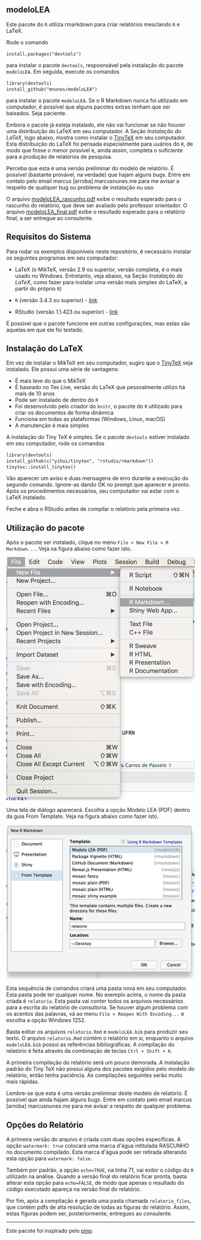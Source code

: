 ## modeloLEA

Este pacote do `R` utiliza rmarkdown para criar relatórios mesclando `R` e LaTeX.

Rode o comando

    install.packages("devtools")
    
para instalar o pacote `devtools`, resposnsável pela instalação do pacote `modeloLEA`. Em seguida, execute os comandos

    library(devtools)
    install_github("mnunes/modeloLEA")

para instalar o pacote `modeloLEA`. Se o R Markdown nunca foi utilizado em computador, é possível que alguns pacotes extras tenham que ser baixados. Seja paciente.

Embora o pacote já esteja instalado, ele não vai funcionar se não houver uma distribuição do LaTeX em seu computador. A Seção _Instalação do LaTeX_, logo abaixo, mostra como instalar o [TinyTeX](https://yihui.name/tinytex/) em seu computador. Esta distribuição do LaTeX foi pensada especialmente para uuários do `R`, de modo que fosse o menor possível e, ainda assim, completa o suficiente para a produção de relatórios de pesquisa.

Perceba que esta é uma versão preliminar do modelo de relatório. É possível (bastante provável, na verdade) que hajam alguns bugs. Entre em contato pelo email marcus [arroba] marcusnunes.me para me avisar a respeito de qualquer bug ou problema de instalação ou uso.

O arquivo [modeloLEA_rascunho.pdf](https://github.com/mnunes/modeloLEA/blob/master/modeloLEA_rascunho.pdf) exibe o resultado esperado para o rascunho do relatório, que deve ser avaliado pelo professor orientador. O arquivo [modeloLEA_final.pdf](https://github.com/mnunes/modeloLEA/blob/master/modeloLEA_final.pdf) exibe o resultado esperado para o relatório final, a ser entregue ao consulente.



## Requisitos do Sistema

Para rodar os exemplos disponíveis neste repositório, é necessário instalar os seguintes programas em seu computador:

- LaTeX (o MikTeX, versão 2.9 ou superior, versão completa, é o mais usado no Windows. Entretanto, veja abaixo, na Seção _Instalação do LaTeX_, como fazer para instalar uma versão mais simples do LaTeX, a partir do próprio `R`)

- `R` (versão 3.4.3 ou superior) - [link](https://cran.rstudio.com/)

- RStudio (versão 1.1.423 ou superior) - [link](https://www.rstudio.com/products/rstudio/download/#download)

É possível que o pacote funcione em outras configurações, mas estas são aquelas em que ele foi testado.



## Instalação do LaTeX

Em vez de instalar o MikTeX em seu computador, sugiro que o [TinyTeX](https://yihui.name/tinytex/) seja instalado. Ele possui uma série de vantagens:

* É mais leve do que o MikTeX
* É baseado no Tex Live, versão do LaTeX que pessoalmente utilizo há mais de 10 anos
* Pode ser instalado de dentro do `R`
* Foi desenvolvido pelo criador do `knitr`, o pacote do `R` utilizado para criar os documentos de forma dinâmica
* Funciona em todas as plataformas (Windows, Linux, macOS)
* A manutenção é mais simples

A instalação do Tiny TeX é simples. Se o pacote `devtools` estiver instalado em seu computador, rode os comandos

    library(devtools)
    install_github(c("yihui/tinytex", "rstudio/rmarkdown"))
    tinytex::install_tinytex()

Vão aparecer um aviso e duas mensagens de erro durante a execução do segundo comando. Ignore-as dando OK no prompt que aparecer e pronto. Após os procedimentos necessários, seu computador vai estar com o LaTeX instalado.

Feche e abra o RStudio antes de compilar o relatório pela primeira vez.



## Utilização do pacote

Após o pacote ser instalado, clique no menu `File > New File > R Markdown...`. Veja na figura abaixo como fazer isto.

![alt text](fig01.png "Como criar um novo relatório - Figura 1")

Uma tela de diálogo aparecerá. Escolha a opção Modelo LEA (PDF) dentro da guia From Template. Veja na figura abaixo como fazer isto.

![alt text](fig02.png "Como criar um novo relatório - Figura 2")

Esta sequência de comandos criará uma pasta nova em seu computador. Esta pasta pode ter qualquer nome. No exemplo acima, o nome da pasta criada é `relatorio`. Esta pasta vai conter todos os arquivos necessários para a escrita do relatório de consultoria. Se houver algum problema com os acentos das palavras, vá ao menu `File > Reopen With Encoding...` e escolha a opção Windows 1252.

Basta editar os arquivos `relatorio.Rmd` e `modeloLEA.bib` para produzir seu texto. O arquivo `relatorio.Rmd` contém o relatório em si, enquanto o arquivo `modeloLEA.bib` possui as referências bibliográficas. A compilação do relatório é feita através da combinação de teclas `Ctrl + Shift + K`.

A primeira compilação do relatório será um pouco demorada. A instalação padrão do Tiny TeX não possui alguns dos pacotes exigidos pelo modelo do relatório, então tenha paciência. As compilações seguintes serão muito mais rápidas.

Lembre-se que esta é uma versão preliminar deste modelo de relatório. É possível que ainda hajam alguns bugs. Entre em contato pelo email marcus [arroba] marcusnunes.me para me avisar a respeito de qualquer problema.



## Opções do Relatório

A primeira versão do arquivo é criada com duas opções específicas. A opção `watermark: true` colocará uma marca d'água intitulada RASCUNHO no documento compilado. Esta marca d'água pode ser retirada alterando esta opção para `watermark: false`.

Também por padrão, a opção `echo=TRUE`, na linha 71, vai exibir o código do `R` utilizado na análise. Quando a versão final do relatório ficar pronta, basta alterar esta opção para `echo=FALSE`, de modo que apenas o resultado do código executado apareça na versão final do relatório.

Por fim, após a compilação é gerada uma pasta chamada `relatorio_files`, que contém pdfs de alta resolução de todas as figuras do relatório. Assim, estas figuras podem ser, posteriormente, entregues ao consulente.

<hr>

Este pacote foi inspirado pelo [pinp](https://github.com/eddelbuettel/pinp). 